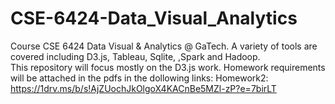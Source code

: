# CSE-6424-Data_Visual_Analytics
Course CSE 6424 Data Visual &amp; Analytics @ GaTech. A variety of tools are covered including D3.js, Tableau, Sqlite, ,Spark and Hadoop.  
This repository will focus mostly on the D3.js work. Homework requirements will be attached in the pdfs in the dollowing links:
  Homework2: https://1drv.ms/b/s!AjZUochJkOlgoX4KACnBe5MZl-zP?e=7birLT
